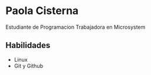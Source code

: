 # Paola Cisterna
Estudiante de Programacion
Trabajadora en Microsystem

## Habilidades
- Linux
- Git y Github